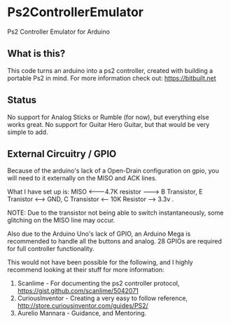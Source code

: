 # Ps2ControllerEmulator
Ps2 Controller Emulator for Arduino


What is this?
----------------
This code turns an arduino into a ps2 controller, created with building a portable Ps2 in mind. 
For more information check out: https://bitbuilt.net

Status
--------------
No support for Analog Sticks or Rumble (for now), but everything else works great.
No support for Guitar Hero Guitar, but that would be very simple to add.

External Circuitry / GPIO
--------------------------
Because of the arduino's lack of a Open-Drain configuration on gpio, you will need to it externally on the MISO and ACK lines.

What I have set up is: MISO <---4.7K resistor ---> B Transistor, E Tranistor <--> GND, C Transistor <-- 10K Resistor --> 3.3v .

NOTE: Due to the transistor not being able to switch instantaneously, some glitching on the MISO line may occur.

Also due to the Arduino Uno's lack of GPIO, an Arduino Mega is recommended to handle all the buttons and analog.
28 GPIOs are required for full controller functionality.

This would not have been possible for the following, and I highly recommend looking at their stuff for more information:


1. Scanlime - For documenting the ps2 controller protocol, https://gist.github.com/scanlime/5042071
2. CuriousInventor - Creating a very easy to follow reference, http://store.curiousinventor.com/guides/PS2/
3. Aurelio Mannara - Guidance, and Mentoring.







